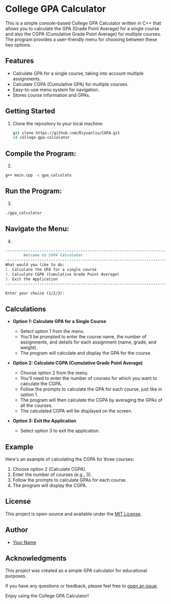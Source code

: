 # College GPA Calculator

This is a simple console-based College GPA Calculator written in C++ that allows you to calculate the GPA (Grade Point Average) for a single course and also the CGPA (Cumulative Grade Point Average) for multiple courses. The program provides a user-friendly menu for choosing between these two options.

## Features

- Calculate GPA for a single course, taking into account multiple assignments.
- Calculate CGPA (Cumulative GPA) for multiple courses.
- Easy-to-use menu system for navigation.
- Stores course information and GPAs.

## Getting Started

1. Clone the repository to your local machine:

   ```bash
   git clone https://github.com/Riyuanliu/CGPA.git
   cd college-gpa-calculator
   
## Compile the Program:

2.
  ```bash
  g++ main.cpp -o gpa_calculato
  ```

## Run the Program:
3.

  ```bash
  ./gpa_calculator
  ```

## Navigate the Menu:
4.
  ```markdown
  ---------------------------------------------------------------------------
          Welcome to CGPA Calculator
  ---------------------------------------------------------------------------
  What would you like to do:
  1. Calculate the GPA for a single course
  2. Calculate CGPA (Cumulative Grade Point Average)
  3. Exit the Application
  ---------------------------------------------------------------------------

  Enter your choice (1/2/3):
   ```
## Calculations

- **Option 1: Calculate GPA for a Single Course**

  - Select option 1 from the menu.
  - You'll be prompted to enter the course name, the number of assignments, and details for each assignment (name, grade, and weight).
  - The program will calculate and display the GPA for the course.

- **Option 2: Calculate CGPA (Cumulative Grade Point Average)**

  - Choose option 2 from the menu.
  - You'll need to enter the number of courses for which you want to calculate the CGPA.
  - Follow the prompts to calculate the GPA for each course, just like in option 1.
  - The program will then calculate the CGPA by averaging the GPAs of all the courses.
  - The calculated CGPA will be displayed on the screen.

- **Option 3: Exit the Application**

  - Select option 3 to exit the application.

## Example

Here's an example of calculating the CGPA for three courses:

1. Choose option 2 (Calculate CGPA).
2. Enter the number of courses (e.g., 3).
3. Follow the prompts to calculate GPAs for each course.
4. The program will display the CGPA.

## License

This project is open-source and available under the [MIT License](LICENSE).

## Author

- [Your Name](https://github.com/yourusername)

## Acknowledgments

This project was created as a simple GPA calculator for educational purposes.

If you have any questions or feedback, please feel free to [open an issue](https://github.com/yourusername/college-gpa-calculator/issues).

Enjoy using the College GPA Calculator!

